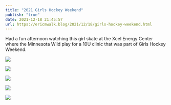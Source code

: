 ```yaml
---
title: "2021 Girls Hockey Weekend"
publish: "true"
date: 2021-12-18 21:45:57
url: https://ericmwalk.blog/2021/12/18/girls-hockey-weekend.html
---
```


Had a fun afternoon watching this girl skate at the Xcel Energy Center where the Minnesota Wild play for a 10U clinic that was part of Girls Hockey Weekend.

![](https://ericmwalk.blog/uploads/2021/f605089b30.jpg)

![](https://ericmwalk.blog/uploads/2021/61dafa1dc4.jpg)

![](https://ericmwalk.blog/uploads/2021/479c9c0887.jpg)

![](https://ericmwalk.blog/uploads/2021/272b929cd3.jpg)

![](https://ericmwalk.blog/uploads/2021/c205c1ab78.jpg)
